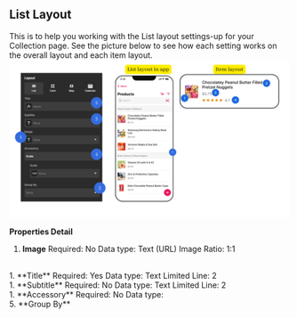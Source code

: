 ## List Layout
This is to help you working with the List layout settings-up for your Collection page.
See the picture below to see how each setting works on the overall layout and each item layout.
![List Layout: properties settings & layout anatomy ](../../../../../images/2f42c0abc463251772a3d226b0db2b7cdcb768e11ded60b9a103e9ec3a13bf67.png)  

**Properties Detail**

1. **Image**
   Required: No
   Data type: Text (URL)
   Image Ratio: 1:1
<br>
1. **Title**
   Required: Yes
   Data type: Text
   Limited Line: 2
<br>
1. **Subtitle**
   Required: No
   Data type: Text
   Limited Line: 2
<br>
1. **Accessory**
   Required: No
   Data type: 
<br>
5. **Group By**
   